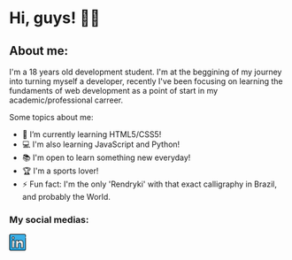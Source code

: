 # **Hi, guys!** 👋🏽

## About me: 
I'm a 18 years old development student. I'm at the beggining of my journey into turning myself a developer, recently I've been focusing on learning the fundaments of web development as a point of start in my academic/professional carreer. 

Some topics about me:
- 🌱 I’m currently learning HTML5/CSS5!
- 💻 I'm also learning JavaScript and Python!
- 📚 I'm open to learn something new everyday!
- 🏆 I'm a sports lover!
- ⚡ Fun fact: I'm the only 'Rendryki' with that exact calligraphy in Brazil, and probably the World.

### My social medias:
<a href="https://www.linkedin.com/in/rendryki-melo/" target="_blank"><img src="https://github.com/Rendryki/Rendryki/blob/main/pics/linkedin%20logo.png" alt="LinkedIn" width="30"></a>

<!--
**Rendryki/Rendryki** is a ✨ _special_ ✨ repository because its `README.md` (this file) appears on your GitHub profile.

Here are some ideas to get you started:

- 🔭 I’m currently working on ...
- 🌱 I’m currently learning ...
- 👯 I’m looking to collaborate on ...
- 🤔 I’m looking for help with ...
- 💬 Ask me about ...
- 📫 How to reach me: ...
- 😄 Pronouns: ...
- ⚡ Fun fact: ...
-->
